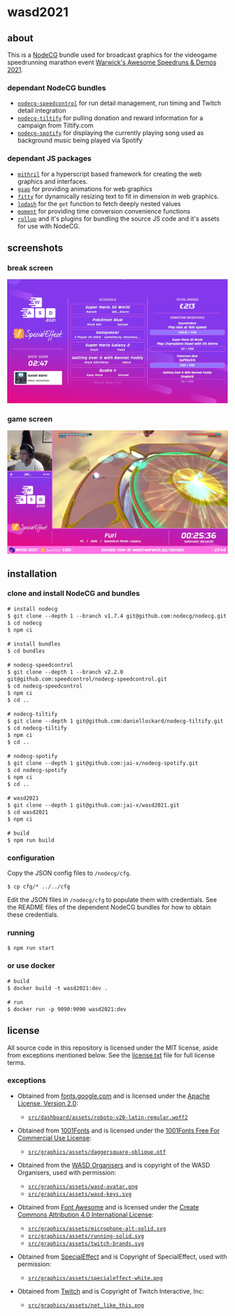 # wasd2021

## about

This is a [NodeCG](https://nodecg.dev) bundle used for broadcast graphics for
the videogame speedrunning marathon event [Warwick's Awesome Speedruns & Demos
2021](https://wasd.warwick.gg).

### dependant NodeCG bundles

* [`nodecg-speedcontrol`](https://github.com/speedcontrol/nodecg-speedcontrol)
  for run detail management, run timing and Twitch detail integration
* [`nodecg-tiltify`](https://github.com/daniellockard/nodecg-tiltify) for
  pulling donation and reward information for a campaign from Tiltify.com
* [`nodecg-spotify`](https://github.com/jai-x/nodecg-spotify) for displaying the
  currently playing song used as background music being played via Spotify

### dependant JS packages

* [`mithril`](https://mithril.js.org) for a hyperscript based framework for
  creating the web graphics and interfaces.
* [`gsap`](https://greensock.com/gsap) for providing animations for web graphics
* [`fitty`](https://github.com/rikschennink/fitty) for dynamically resizing text
  to fit in dimension in web graphics.
* [`lodash`](https://lodash.com) for the `get` function to fetch deeply nested
  values
* [`moment`](https://momentjs.com) for providing time conversion convenience
  functions
* [`rollup`](https://rollupjs.org) and it's plugins for bundling the source JS
  code and it's assets for use with NodeCG.

## screenshots

### break screen

![The WASD2021 NodeCG break screen overlay](./.github/break_screen.png)

### game screen

![The WASD2021 NodeCG game screen overlay](./.github/game_screen.png)

## installation

### clone and install NodeCG and bundles

```shell
# install nodecg
$ git clone --depth 1 --branch v1.7.4 git@github.com:nodecg/nodecg.git
$ cd nodecg
$ npm ci

# install bundles
$ cd bundles

# nodecg-speedcontrol
$ git clone --depth 1 --branch v2.2.0 git@github.com:speedcontrol/nodecg-speedcontrol.git
$ cd nodecg-speedcontrol
$ npm ci
$ cd ..

# nodecg-tiltify
$ git clone --depth 1 git@github.com:daniellockard/nodecg-tiltify.git
$ cd nodecg-tiltify
$ npm ci
$ cd ..

# nodecg-spotify
$ git clone --depth 1 git@github.com:jai-x/nodecg-spotify.git
$ cd nodecg-spotify
$ npm ci
$ cd ..

# wasd2021
$ git clone --depth 1 git@github.com:jai-x/wasd2021.git
$ cd wasd2021
$ npm ci

# build
$ npm run build
```

### configuration

Copy the JSON config files to `/nodecg/cfg`.

```shell
$ cp cfg/* ../../cfg
```

Edit the JSON files in `/nodecg/cfg` to populate them with credentials.
See the README files of the dependent NodeCG bundles for how to obtain these
credentials.

### running

```shell
$ npm run start
```

### or use docker

```shell
# build
$ docker build -t wasd2021:dev .

# run
$ docker run -p 9090:9090 wasd2021:dev
```

## license

All source code in this repository is licensed under the MIT license, aside from
exceptions mentioned below. See the [license.txt](./license.txt) file for full
license terms.

### exceptions

* Obtained from [fonts.google.com](https://fonts.google.com) and is licensed
  under the [Apache License, Version 2.0](https://www.apache.org/licenses/LICENSE-2.0):
  * [`src/dashboard/assets/roboto-v20-latin-regular.woff2`](./src/dashboard/assets/roboto-v20-latin-regular.woff2)

* Obtained from [1001Fonts](https://1001fonts.com) and is licensed under the
  [1001Fonts Free For Commercial Use License](https://www.1001fonts.com/licences/ffc.html):
  * [`src/graphics/assets/daggersquare-oblique.otf`](./src/graphics/assets/daggersquare-oblique.otf)

* Obtained from the [WASD Organisers](https://wasd.warwick.gg) and is copyright
  of the WASD Organisers, used with permission:
  * [`src/graphics/assets/wasd-avatar.png`](./src/graphics/assets/wasd-avatar.png)
  * [`src/graphics/assets/wasd-keys.svg`](./src/graphics/assets/wasd-keys.svg)

* Obtained from [Font Awesome](https://fontawesome.com) and is licensed under
  the [Create Commons Attribution 4.0 International License](https://creativecommons.org/licenses/by/4.0):
  * [`src/graphics/assets/microphone-alt-solid.svg`](./src/graphics/assets/microphone-alt-solid.svg)
  * [`src/graphics/assets/running-solid.svg`](./src/graphics/assets/running-solid.svg)
  * [`src/graphics/assets/twitch-brands.svg`](./src/graphics/assets/twitch-brands.svg)

* Obtained from [SpecialEffect](https://www.specialeffect.org.uk) and is
  Copyright of SpecialEffect, used with permission:
  * [`src/graphics/assets/specialeffect-white.png`](./src/graphics/assets/specialeffect-white.png)

* Obtained from [Twitch](https://twitch.tv) and is Copyright of Twitch
  Interactive, Inc:
  * [`src/graphics/assets/not_like_this.png`](./src/graphics/assets/not_like_this.png)

